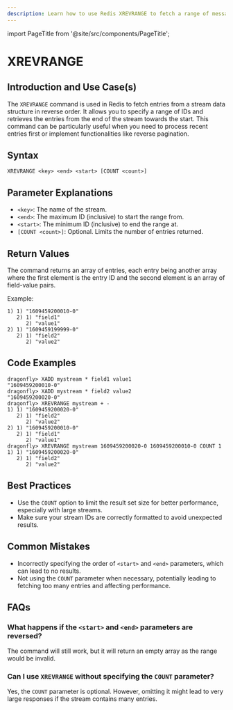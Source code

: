 ```yaml
---
description: Learn how to use Redis XREVRANGE to fetch a range of messages from a stream in reverse order.
---
```


import PageTitle from '@site/src/components/PageTitle';

# XREVRANGE

<PageTitle title="Redis XREVRANGE Explained (Better Than Official Docs)" />

## Introduction and Use Case(s)

The `XREVRANGE` command is used in Redis to fetch entries from a stream data structure in reverse order. It allows you to specify a range of IDs and retrieves the entries from the end of the stream towards the start. This command can be particularly useful when you need to process recent entries first or implement functionalities like reverse pagination.

## Syntax

```plaintext
XREVRANGE <key> <end> <start> [COUNT <count>]
```

## Parameter Explanations

- `<key>`: The name of the stream.
- `<end>`: The maximum ID (inclusive) to start the range from.
- `<start>`: The minimum ID (inclusive) to end the range at.
- `[COUNT <count>]`: Optional. Limits the number of entries returned.

## Return Values

The command returns an array of entries, each entry being another array where the first element is the entry ID and the second element is an array of field-value pairs.

Example:

```plaintext
1) 1) "1609459200010-0"
   2) 1) "field1"
      2) "value1"
2) 1) "1609459199999-0"
   2) 1) "field2"
      2) "value2"
```

## Code Examples

```cli
dragonfly> XADD mystream * field1 value1
"1609459200010-0"
dragonfly> XADD mystream * field2 value2
"1609459200020-0"
dragonfly> XREVRANGE mystream + -
1) 1) "1609459200020-0"
   2) 1) "field2"
      2) "value2"
2) 1) "1609459200010-0"
   2) 1) "field1"
      2) "value1"
dragonfly> XREVRANGE mystream 1609459200020-0 1609459200010-0 COUNT 1
1) 1) "1609459200020-0"
   2) 1) "field2"
      2) "value2"
```

## Best Practices

- Use the `COUNT` option to limit the result set size for better performance, especially with large streams.
- Make sure your stream IDs are correctly formatted to avoid unexpected results.

## Common Mistakes

- Incorrectly specifying the order of `<start>` and `<end>` parameters, which can lead to no results.
- Not using the `COUNT` parameter when necessary, potentially leading to fetching too many entries and affecting performance.

## FAQs

### What happens if the `<start>` and `<end>` parameters are reversed?

The command will still work, but it will return an empty array as the range would be invalid.

### Can I use `XREVRANGE` without specifying the `COUNT` parameter?

Yes, the `COUNT` parameter is optional. However, omitting it might lead to very large responses if the stream contains many entries.
